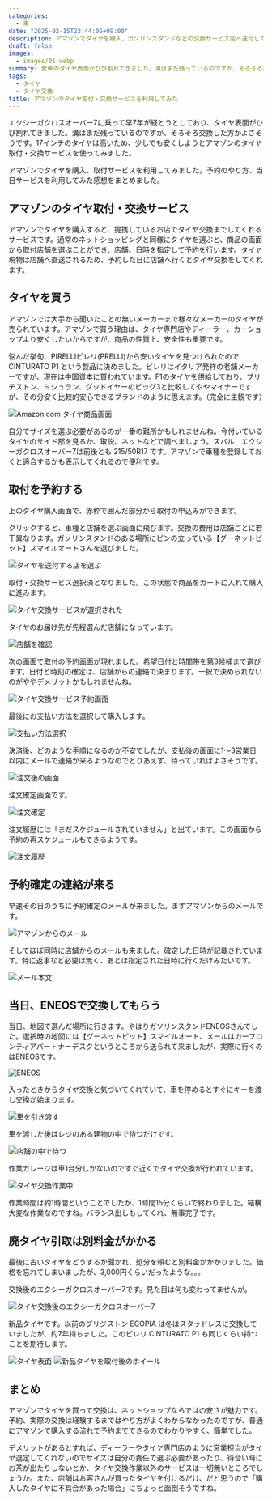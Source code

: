 ```yaml
---
categories:
  - 車
date: "2025-02-15T23:44:06+09:00"
description: アマゾンでタイヤを購入、ガソリンスタンドなどの交換サービス店へ送付して取付けてもらうことで格安でタイヤ交換する方法を解説します。
draft: false
images:
  - images/01.webp
summary: 愛車のタイヤ表面がひび割れてきました。溝はまだ残っているのですが、そろそろ交換した方がよさそうです。17インチのタイヤは高いため、少しでも安くしようとアマゾンのタイヤ取付・交換サービスを使ってみました。
tags:
  - タイヤ
  - タイヤ交換
title: アマゾンのタイヤ取付・交換サービスを利用してみた
---
```


エクシーガクロスオーバー7に乗って早7年が経とうとしており、タイヤ表面がひび割れてきました。溝はまだ残っているのですが、そろそろ交換した方がよさそうです。17インチのタイヤは高いため、少しでも安くしようとアマゾンのタイヤ取付・交換サービスを使ってみました。

アマゾンでタイヤを購入、取付サービスを利用してみました。予約のやり方、当日サービスを利用してみた感想をまとめました。

## アマゾンのタイヤ取付・交換サービス

アマゾンでタイヤを購入すると、提携しているお店でタイヤ交換までしてくれるサービスです。通常のネットショッピングと同様にタイヤを選ぶと、商品の画面から取付店舗を選ぶことができ、店舗、日時を指定して予約を行います。タイヤ現物は店舗へ直送されるため、予約した日に店舗へ行くとタイヤ交換をしてくれます。

## タイヤを買う

アマゾンでは大手から聞いたことの無いメーカーまで様々なメーカーのタイヤが売られています。アマゾンで買う理由は、タイヤ専門店やディーラー、カーショップより安くしたいからですが、商品の性質上、安全性も重要です。

悩んだ挙句、PIRELLIピレリ(PRELLI)から安いタイヤを見つけられたので
CINTURATO P1
という製品に決めました。ピレリはイタリア発祥の老舗メーカーですが、現在は中国資本に買われています。F1のタイヤを供給しており、ブリヂストン、ミシュラン、グッドイヤーのビッグ3と比較してややマイナーですが、その分安く比較的安心できるブランドのように思えます。（完全に主観です）

![Amazon.com タイヤ商品画面](./images/01.webp)

自分でサイズを選ぶ必要があるのが一番の難所かもしれませんね。今付いているタイヤのサイド部を見るか、取説、ネットなどで調べましょう。スバル　エクシーガクロスオーバー7は前後とも
215/50R17
です。アマゾンで車種を登録しておくと適合するかも表示してくれるので便利です。

## 取付を予約する

上のタイヤ購入画面で、赤枠で囲んだ部分から取付の申込みができます。

クリックすると、車種と店舗を選ぶ画面に飛びます。交換の費用は店舗ごとに若干異なります。ガソリンスタンドのある場所にピンの立っている【グーネットピット】スマイルオートさんを選びました。

![タイヤを送付する店を選ぶ](./images/02.webp)

取付・交換サービス選択済となりました。この状態で商品をカートに入れて購入に進みます。

![タイヤ交換サービスが選択された](./images/03.webp)

タイヤのお届け先が先程選んだ店舗になっています。

![店舗を確認](./images/04.webp)

次の画面で取付の予約画面が現れました。希望日付と時間帯を第3候補まで選びます。日付と時刻の確定は、店舗からの連絡で決まります。一択で決められないのがややデメリットかもしれませんね。

![タイヤ交換サービス予約画面](./images/05.webp)

最後にお支払い方法を選択して購入します。

![支払い方法選択](./images/06.webp)

決済後、どのような手順になるのか不安でしたが、支払後の画面に1〜3営業日以内にメールで連絡が来るようなのでとりあえず、待っていればよさそうです。

![注文後の画面](./images/07.webp)

注文確定画面です。

![注文確定](./images/09.webp)

注文履歴には「まだスケジュールされていません」と出ています。この画面から予約の再スケジュールもできるようです。

![注文履歴](./images/10.webp)

## 予約確定の連絡が来る

早速その日のうちに予約確定のメールが来ました。まずアマゾンからのメールです。

![アマゾンからのメール](./images/11.webp)

そしてほぼ同時に店舗からのメールも来ました。確定した日時が記載されています。特に返事など必要は無く、あとは指定された日時に行くだけみたいです。

![メール本文](./images/12.webp)

## 当日、ENEOSで交換してもらう

当日、地図で選んだ場所に行きます。やはりガソリンスタンドENEOSさんでした。選択時の地図には【グーネットピット】スマイルオート、メールはカーフロンティアパートナーデスクというところから送られて来ましたが、実際に行くのはENEOSです。

![ENEOS](./images/14-1.webp)

入ったときからタイヤ交換と気づいてくれていて、車を停めるとすぐにキーを渡し交換が始まります。

![車を引き渡す](./images/14-2.webp)

車を渡した後はレジのある建物の中で待つだけです。

![店舗の中で待つ](./images/15.webp)

作業ガレージは車1台分しかないのですぐ近くでタイヤ交換が行われています。

![タイヤ交換作業中](./images/16.webp)

作業時間は約1時間ということでしたが、1時間15分くらいで終わりました。結構大変な作業なのですね。バランス出しもしてくれ、無事完了です。

## 廃タイヤ引取は別料金がかかる

最後に古いタイヤをどうするか聞かれ、処分を頼むと別料金がかかりました。価格を忘れてしまいましたが、3,000円くらいだったような。。。

交換後のエクシーガクロスオーバー7です。見た目は何も変わってませんが。

![タイヤ交換後のエクシーガクロスオーバー7](./images/17.webp)

新品タイヤです。以前のブリジストン ECOPIA
は冬はスタッドレスに交換していましたが、約7年持ちました。このピレリ
CINTURATO P1 も同じくらい持つことを期待します。

![タイヤ表面](./images/18.webp) ![新品タイヤを取付後のホイール](./images/19.webp)

## まとめ

アマゾンでタイヤを買って交換は、ネットショップならではの安さが魅力です。予約、実際の交換は経験するまではやり方がよくわからなかったのですが、普通にアマゾンで購入する流れで予約までできるのでわかりやすく、簡単でした。

デメリットがあるとすれば、ディーラーやタイヤ専門店のように営業担当がタイヤ選定してくれないのでサイズは自分の責任で選ぶ必要があったり、待合い時にお茶が出たりしないとか、タイヤ交換作業以外のサービスは一切無いところでしょうか。また、店舗はお客さんが買ったタイヤを付けるだけ、だと思うので「購入したタイヤに不具合があった場合」にちょっと面倒そうですね。
